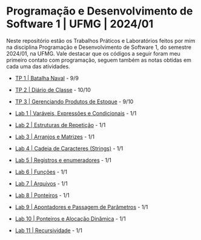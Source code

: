 # Programação e Desenvolvimento de Software 1 | UFMG | 2024/01

Neste repositório estão os Trabalhos Práticos e Laboratórios feitos por mim na disciplina Programação e Desenvolvimento de Software 1, do semestre 2024/01, na UFMG. Vale destacar que os códigos a seguir foram meu primeiro contato com programação, seguem também as notas obtidas em cada uma das atividades.

- [TP 1 | Batalha Naval](https://github.com/miguel-moreira/Programa-o_e_Desenvolvimento_de_Software_1-UFMG/tree/main/Trabalhos%20Pr%C3%A1ticos/Batalha%20Naval) - 9/9

- [TP 2 | Diário de Classe](https://github.com/miguel-moreira/Programa-o_e_Desenvolvimento_de_Software_1-UFMG/tree/main/Trabalhos%20Pr%C3%A1ticos/Di%C3%A1rio%20de%20Classe) - 10/10

- [TP 3 | Gerenciando Produtos de Estoque](https://github.com/miguel-moreira/Programa-o_e_Desenvolvimento_de_Software_1-UFMG/tree/main/Trabalhos%20Pr%C3%A1ticos/Gerenciando%20Produtos%20do%20Estoque) - 9/10

- [Lab 1 | Varáveis, Expressões e Condicionais](https://github.com/miguel-moreira/Programa-o_e_Desenvolvimento_de_Software_1-UFMG/tree/main/Laborat%C3%B3rios/Atividades/lab1) - 1/1

- [Lab 2 | Estruturas de Repetição](https://github.com/miguel-moreira/Programa-o_e_Desenvolvimento_de_Software_1-UFMG/tree/main/Laborat%C3%B3rios/Atividades/lab2) - 1/1

- [Lab 3 | Arranjos e Matrizes](https://github.com/miguel-moreira/Programa-o_e_Desenvolvimento_de_Software_1-UFMG/tree/main/Laborat%C3%B3rios/Atividades/lab3) - 1/1

- [Lab 4 | Cadeia de Caracteres (Strings)](https://github.com/miguel-moreira/Programa-o_e_Desenvolvimento_de_Software_1-UFMG/tree/main/Laborat%C3%B3rios/Atividades/lab4) - 1/1

- [Lab 5 | Registros e enumeradores](https://github.com/miguel-moreira/Programa-o_e_Desenvolvimento_de_Software_1-UFMG/tree/main/Laborat%C3%B3rios/Atividades/lab5) - 1/1

- [Lab 6 | Funções](https://github.com/miguel-moreira/Programa-o_e_Desenvolvimento_de_Software_1-UFMG/tree/main/Laborat%C3%B3rios/Atividades/lab6) - 1/1

- [Lab 7 | Arquivos](https://github.com/miguel-moreira/Programa-o_e_Desenvolvimento_de_Software_1-UFMG/tree/main/Laborat%C3%B3rios/Atividades/lab7) - 1/1

- [Lab 8 | Ponteiros](https://github.com/miguel-moreira/Programa-o_e_Desenvolvimento_de_Software_1-UFMG/tree/main/Laborat%C3%B3rios/Atividades/lab8) - 1/1

- [Lab 9 | Apontadores e Passagem de Parâmetros](https://github.com/miguel-moreira/Programa-o_e_Desenvolvimento_de_Software_1-UFMG/tree/main/Laborat%C3%B3rios/Atividades/lab9) - 1/1

- [Lab 10 | Ponteiros e Alocação Dinâmica](https://github.com/miguel-moreira/Programa-o_e_Desenvolvimento_de_Software_1-UFMG/tree/main/Laborat%C3%B3rios/Atividades/lab10) - 1/1

- [Lab 11 | Recursividade](https://github.com/miguel-moreira/Programa-o_e_Desenvolvimento_de_Software_1-UFMG/tree/main/Laborat%C3%B3rios/Atividades/lab11) - 1/1
